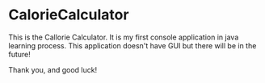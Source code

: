 # CalorieCalculator

This is the Callorie Calculator. It is my first console application in java learning process. 
This application doesn't have GUI but there will be in the future!

Thank you, and good luck!
